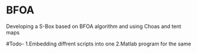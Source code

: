 # BFOA
Developing a S-Box based on BFOA algorithm and using Choas and tent maps

#Todo-
1.Embedding  diffrent scripts into one
2.Matlab program for the same
